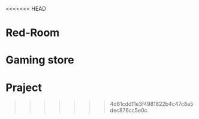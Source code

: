 <<<<<<< HEAD
# Red-Room
Gaming store
=======
# Praject
>>>>>>> 4d61cdd11e3f4981822b4c47c8a5dec876cc5e0c
